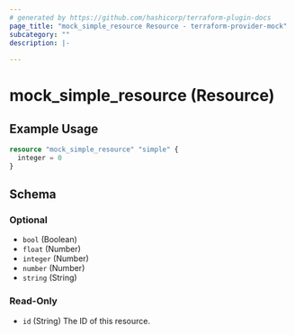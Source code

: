 ```yaml
---
# generated by https://github.com/hashicorp/terraform-plugin-docs
page_title: "mock_simple_resource Resource - terraform-provider-mock"
subcategory: ""
description: |-
  
---
```


# mock_simple_resource (Resource)



## Example Usage

```terraform
resource "mock_simple_resource" "simple" {
  integer = 0
}
```

<!-- schema generated by tfplugindocs -->
## Schema

### Optional

- `bool` (Boolean)
- `float` (Number)
- `integer` (Number)
- `number` (Number)
- `string` (String)

### Read-Only

- `id` (String) The ID of this resource.


